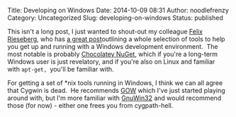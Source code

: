 Title: Developing on Windows
Date: 2014-10-09 08:31
Author: noodlefrenzy
Category: Uncategorized
Slug: developing-on-windows
Status: published

This isn't a long post, I just wanted to shout-out my colleague [Felix
Rieseberg](http://www.felixrieseberg.com/), who has [a great
post](http://www.felixrieseberg.com/the-windows-dev-environment/)outlining
a whole selection of tools to help you get up and running with a Windows
development environment.  The most notable is probably [Chocolatey
NuGet](http://chocolatey.org/), which if you're a long-term Windows user
is just revelatory, and if you're also on Linux and familiar
with `apt-get, `you'll be familiar with.

For getting a set of \*nix tools running in Windows, I think we can all
agree that Cygwin is dead.  He recommends
[GOW](https://github.com/bmatzelle/gow) which I've just started playing
around with, but I'm more familiar with
[GnuWin32](http://gnuwin32.sourceforge.net/) and would recommend those
(for now) - either one frees you from cygpath-hell.

